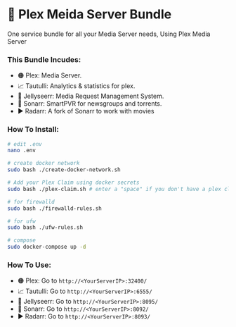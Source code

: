 # 🐋 Plex Meida Server Bundle
One service bundle for all your Media Server needs, Using Plex Media Server 

### This Bundle Incudes:
- 🟠 Plex: Media Server.
- 📈 Tautulli: Analytics & statistics for plex.
- 🐙 Jellyseerr: Media Request Management System.
- 🔷 Sonarr: SmartPVR for newsgroups and torrents.
- ▶️ Radarr: A fork of Sonarr to work with movies

### How To Install:
```sh
# edit .env
nano .env

# create docker network
sudo bash ./create-docker-network.sh

# Add your Plex Claim using docker secrets
sudo bash ./plex-claim.sh # enter a "space" if you don't have a plex claim

# for firewalld
sudo bash ./firewalld-rules.sh

# for ufw
sudo bash ./ufw-rules.sh

# compose
sudo docker-compose up -d

```

### How To Use:
- 🟠 Plex: Go to `http://<YourServerIP>:32400/`
- 📈 Tautulli: Go to `http://<YourServerIP>:6555/`
- 🐙 Jellyseerr: Go to `http://<YourServerIP>:8095/`
- 🔷 Sonarr: Go to `http://<YourServerIP>:8092/`
- ▶️ Radarr: Go to `http://<YourServerIP>:8093/`
